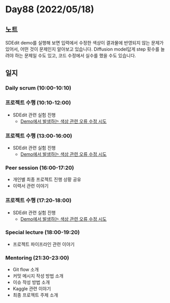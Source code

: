 # Day88 (2022/05/18)

## 노트

SDEdit demo를 실행해 보면 입력에서 수정한 색상이 결과물에 반영되지 않는 문제가 있어서, 어떤 것이 문제인지 알아보고 있습니다. Diffusion model답게 step 횟수를 늘려야 하는 문제일 수도 있고, 코드 수정에서 실수를 했을 수도 있습니다.

## 일지

### Daily scrum (10:00-10:10)

### 프로젝트 수행 (10:10-12:00)

  * SDEdit 관련 실험 진행
    * [Demo에서 발생하는 색상 관련 오류 수정 시도][#20]

### 프로젝트 수행 (13:00-16:00)

  * SDEdit 관련 실험 진행
    * [Demo에서 발생하는 색상 관련 오류 수정 시도][#20]

### Peer session (16:00-17:20)

  * 개인별 최종 프로젝트 진행 상황 공유
  * 이력서 관련 이야기

### 프로젝트 수행 (17:20-18:00)

  * SDEdit 관련 실험 진행
    * [Demo에서 발생하는 색상 관련 오류 수정 시도][#20]

### Special lecture (18:00-19:20)

  * 프로젝트 파이프라인 관련 이야기

### Mentoring (21:30-23:00)

  * Git flow 소개
  * 커밋 메시지 작성 방법 소개
  * 이슈 작성 방법 소개
  * Kaggle 관련 이야기
  * 최종 프로젝트 주제 소개

<!-- Links: Issues and Pull Requests -->

[#20]: https://github.com/boostcampaitech3/final-project-level3-cv-02/issues/20

